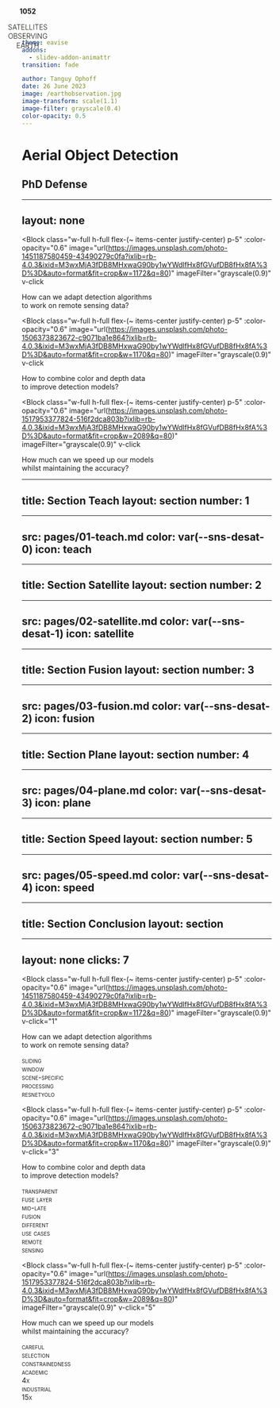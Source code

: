 ```yaml
---
theme: eavise
addons:
  - slidev-addon-animattr
transition: fade

author: Tanguy Ophoff
date: 26 June 2023
image: /earthobservation.jpg
image-transform: scale(1.1) 
image-filter: grayscale(0.4)
color-opacity: 0.5
---
```


# Aerial Object Detection
## PhD Defense

<div class="quote">

**1052**

satellites  
observing  
earth

</div>

<style>

.quote {
  @apply text-8l;
  line-height: 1.3;
  text-transform: uppercase;
  font-weight: 300;
  text-align: center;

  @apply flex-(~ col align-center justify-center gap-1);
  position: absolute;
  inset: 0 50% 0 0;

  & p:first-child {
    @apply text-12l;
  }
}

</style>

---
layout: none
---

<div class="!w-full !h-full bg-black grid-(~ rows-[1fr_1fr_1fr] gap-4) grid-hidden text-white">

<Block
  class="w-full h-full flex-(~ items-center justify-center) p-5"
  :color-opacity="0.6"
  image="url(https://images.unsplash.com/photo-1451187580459-43490279c0fa?ixlib=rb-4.0.3&ixid=M3wxMjA3fDB8MHxwaG90by1wYWdlfHx8fGVufDB8fHx8fA%3D%3D&auto=format&fit=crop&w=1172&q=80)"
  imageFilter="grayscale(0.9)"
  v-click
>

How can we adapt detection algorithms  
to work on remote sensing data?

</Block>

<Block
  class="w-full h-full flex-(~ items-center justify-center) p-5"
  :color-opacity="0.6"
  image="url(https://images.unsplash.com/photo-1506373823672-c9071ba1e864?ixlib=rb-4.0.3&ixid=M3wxMjA3fDB8MHxwaG90by1wYWdlfHx8fGVufDB8fHx8fA%3D%3D&auto=format&fit=crop&w=1170&q=80)"
  imageFilter="grayscale(0.9)"
  v-click
>

How to combine color and depth data  
to improve detection models?

</Block>

<Block
  class="w-full h-full flex-(~ items-center justify-center) p-5"
  :color-opacity="0.6"
  image="url(https://images.unsplash.com/photo-1517953377824-516f2dca803b?ixlib=rb-4.0.3&ixid=M3wxMjA3fDB8MHxwaG90by1wYWdlfHx8fGVufDB8fHx8fA%3D%3D&auto=format&fit=crop&w=2089&q=80)"
  imageFilter="grayscale(0.9)"
  v-click
>

How much can we speed up our models  
whilst maintaining the accuracy?

</Block>

<div v-click style="display:none" />

</div>

<style>
  .block p {
    @apply text-(center 20l);
    line-height: 1.2;
  }

  .slidev-vclick-target {
    transition: translate 200ms ease-in;
  }
  .block::after {
    transition: background-color 200ms;
  }

  .slidev-vclick-hidden {
    translate: 100% 0;
  }
  .block:has(+ .slidev-vclick-prior), .block:has(+ .slidev-vclick-current) {
    --color: black !important;
    color: rgb(150,150,150);
  }
</style>

---
title: Section Teach
layout: section
number: 1
---

---
src: pages/01-teach.md
color: var(--sns-desat-0)
icon: teach
---

---
title: Section Satellite
layout: section
number: 2
---

---
src: pages/02-satellite.md
color: var(--sns-desat-1)
icon: satellite
---

---
title: Section Fusion
layout: section
number: 3
---

---
src: pages/03-fusion.md
color: var(--sns-desat-2)
icon: fusion
---

---
title: Section Plane
layout: section
number: 4
---

---
src: pages/04-plane.md
color: var(--sns-desat-3)
icon: plane
---

---
title: Section Speed
layout: section
number: 5
---

---
src: pages/05-speed.md
color: var(--sns-desat-4)
icon: speed
---

---
title: Section Conclusion
layout: section
---

---
layout: none
clicks: 7
---

<div class="!w-full !h-full bg-black grid-(~ rows-[1fr_1fr_1fr] gap-4) grid-hidden text-white">

<Block
  class="w-full h-full flex-(~ items-center justify-center) p-5"
  :color-opacity="0.6"
  image="url(https://images.unsplash.com/photo-1451187580459-43490279c0fa?ixlib=rb-4.0.3&ixid=M3wxMjA3fDB8MHxwaG90by1wYWdlfHx8fGVufDB8fHx8fA%3D%3D&auto=format&fit=crop&w=1172&q=80)"
  imageFilter="grayscale(0.9)"
  v-click="1"
>

<div v-click-hide="2">

How can we adapt detection algorithms  
to work on remote sensing data?

</div>

<div class="answer" v-click="2">
<span>sliding<br/>window</span>
<span>scene-specific<br/>processing</span>
<span>ResnetYolo</span>
</div>

</Block>

<Block
  class="w-full h-full flex-(~ items-center justify-center) p-5"
  :color-opacity="0.6"
  image="url(https://images.unsplash.com/photo-1506373823672-c9071ba1e864?ixlib=rb-4.0.3&ixid=M3wxMjA3fDB8MHxwaG90by1wYWdlfHx8fGVufDB8fHx8fA%3D%3D&auto=format&fit=crop&w=1170&q=80)"
  imageFilter="grayscale(0.9)"
  v-click="3"
>

<div v-click-hide="4">

How to combine color and depth data  
to improve detection models?

</div>

<div class="answer" v-click="4">
<span>transparent<br/>fuse layer</span>
<span>mid-late<br/>fusion</span>
<span>different<br/>use cases</span>
<span>remote<br/>sensing</span>
</div>

</Block>

<Block
  class="w-full h-full flex-(~ items-center justify-center) p-5"
  :color-opacity="0.6"
  image="url(https://images.unsplash.com/photo-1517953377824-516f2dca803b?ixlib=rb-4.0.3&ixid=M3wxMjA3fDB8MHxwaG90by1wYWdlfHx8fGVufDB8fHx8fA%3D%3D&auto=format&fit=crop&w=2089&q=80)"
  imageFilter="grayscale(0.9)"
  v-click="5"
>

<div v-click-hide="6">

How much can we speed up our models  
whilst maintaining the accuracy?

</div>

<div class="answer" v-click="6">
<span>careful<br/>selection</span>
<span>constrainedness</span>
<span>academic<br/>4x</span>
<span>industrial<br/>15x</span>
</div>

</Block>

<div v-click="7" style="display:none" />

</div>

<style>
  .block p {
    @apply text-(center 20l);
    line-height: 1.2;
  }

  .block.slidev-vclick-target {
    transition: translate 200ms ease-in;
  }
  .block.slidev-vclick-hidden {
    translate: 100% 0;
  }
  .block::after {
    transition: background-color 200ms;
  }
  .block:has(+ .slidev-vclick-prior), .block:has(+ .slidev-vclick-current) {
    --color: black !important;
    color: rgb(200,200,200);
  }

  .answer {
    @apply absolute !p-5 flex-(~ justify-around items-center);
    inset: 0;

    span {
        @apply text-16l text-center;
        display: block;
        text-transform: lowercase;
        font-variant: small-caps;
    }
  }
</style>

